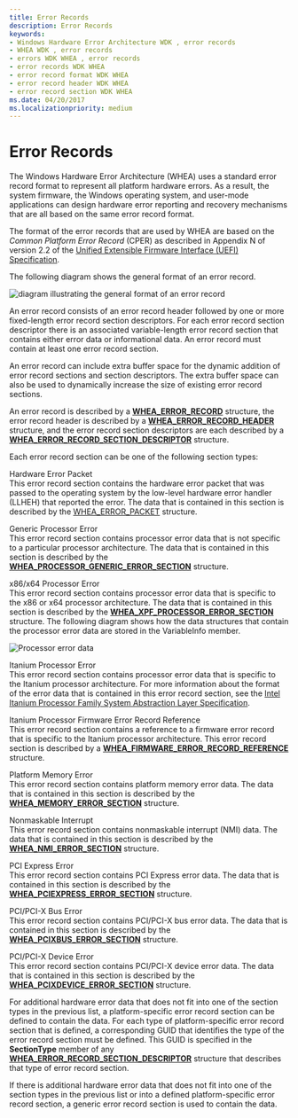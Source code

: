 ```yaml
---
title: Error Records
description: Error Records
keywords:
- Windows Hardware Error Architecture WDK , error records
- WHEA WDK , error records
- errors WDK WHEA , error records
- error records WDK WHEA
- error record format WDK WHEA
- error record header WDK WHEA
- error record section WDK WHEA
ms.date: 04/20/2017
ms.localizationpriority: medium
---
```


# Error Records


The Windows Hardware Error Architecture (WHEA) uses a standard error record format to represent all platform hardware errors. As a result, the system firmware, the Windows operating system, and user-mode applications can design hardware error reporting and recovery mechanisms that are all based on the same error record format.

The format of the error records that are used by WHEA are based on the *Common Platform Error Record* (CPER) as described in Appendix N of version 2.2 of the [Unified Extensible Firmware Interface (UEFI) Specification](https://go.microsoft.com/fwlink/p/?linkid=69484).

The following diagram shows the general format of an error record.

![diagram illustrating the general format of an error record](images/whearecord.png)

An error record consists of an error record header followed by one or more fixed-length error record section descriptors. For each error record section descriptor there is an associated variable-length error record section that contains either error data or informational data. An error record must contain at least one error record section.

An error record can include extra buffer space for the dynamic addition of error record sections and section descriptors. The extra buffer space can also be used to dynamically increase the size of existing error record sections.

An error record is described by a [**WHEA\_ERROR\_RECORD**](/windows-hardware/drivers/ddi/ntddk/ns-ntddk-_whea_error_record) structure, the error record header is described by a [**WHEA\_ERROR\_RECORD\_HEADER**](/windows-hardware/drivers/ddi/ntddk/ns-ntddk-_whea_error_record_header) structure, and the error record section descriptors are each described by a [**WHEA\_ERROR\_RECORD\_SECTION\_DESCRIPTOR**](/windows-hardware/drivers/ddi/ntddk/ns-ntddk-_whea_error_record_section_descriptor) structure.

Each error record section can be one of the following section types:

<a href="" id="hardware-error-packet"></a>Hardware Error Packet  
This error record section contains the hardware error packet that was passed to the operating system by the low-level hardware error handler (LLHEH) that reported the error. The data that is contained in this section is described by the [WHEA\_ERROR\_PACKET](/previous-versions/windows/hardware/drivers/ff560465(v=vs.85)) structure.

<a href="" id="generic-processor-error"></a>Generic Processor Error  
This error record section contains processor error data that is not specific to a particular processor architecture. The data that is contained in this section is described by the [**WHEA\_PROCESSOR\_GENERIC\_ERROR\_SECTION**](/windows-hardware/drivers/ddi/ntddk/ns-ntddk-_whea_processor_generic_error_section) structure.

<a href="" id="x86-x64-processor-error"></a>x86/x64 Processor Error  
This error record section contains processor error data that is specific to the x86 or x64 processor architecture. The data that is contained in this section is described by the [**WHEA\_XPF\_PROCESSOR\_ERROR\_SECTION**](/previous-versions/ff560655(v=vs.85)) structure. The following diagram shows how the data structures that contain the processor error data are stored in the VariableInfo member. 

![Processor error data](images/wheaxpfsection.gif)

<a href="" id="itanium-processor-error"></a>Itanium Processor Error  
This error record section contains processor error data that is specific to the Itanium processor architecture. For more information about the format of the error data that is contained in this error record section, see the [Intel Itanium Processor Family System Abstraction Layer Specification](https://go.microsoft.com/fwlink/p/?linkid=72212).

<a href="" id="itanium-processor-firmware-error-record-reference"></a>Itanium Processor Firmware Error Record Reference  
This error record section contains a reference to a firmware error record that is specific to the Itanium processor architecture. This error record section is described by a [**WHEA\_FIRMWARE\_ERROR\_RECORD\_REFERENCE**](/windows-hardware/drivers/ddi/ntddk/ns-ntddk-_whea_firmware_error_record_reference) structure.

<a href="" id="platform-memory-error"></a>Platform Memory Error  
This error record section contains platform memory error data. The data that is contained in this section is described by the [**WHEA\_MEMORY\_ERROR\_SECTION**](/windows-hardware/drivers/ddi/ntddk/ns-ntddk-_whea_memory_error_section) structure.

<a href="" id="nonmaskable-interrupt"></a>Nonmaskable Interrupt  
This error record section contains nonmaskable interrupt (NMI) data. The data that is contained in this section is described by the [**WHEA\_NMI\_ERROR\_SECTION**](/windows-hardware/drivers/ddi/ntddk/ns-ntddk-_whea_nmi_error_section) structure.

<a href="" id="pci-express-error"></a>PCI Express Error  
This error record section contains PCI Express error data. The data that is contained in this section is described by the [**WHEA\_PCIEXPRESS\_ERROR\_SECTION**](/windows-hardware/drivers/ddi/ntddk/ns-ntddk-_whea_pciexpress_error_section) structure.

<a href="" id="pci-pci-x-bus-error"></a>PCI/PCI-X Bus Error  
This error record section contains PCI/PCI-X bus error data. The data that is contained in this section is described by the [**WHEA\_PCIXBUS\_ERROR\_SECTION**](/windows-hardware/drivers/ddi/ntddk/ns-ntddk-_whea_pcixbus_error_section) structure.

<a href="" id="pci-pci-x-device-error"></a>PCI/PCI-X Device Error  
This error record section contains PCI/PCI-X device error data. The data that is contained in this section is described by the [**WHEA\_PCIXDEVICE\_ERROR\_SECTION**](/windows-hardware/drivers/ddi/ntddk/ns-ntddk-_whea_pcixdevice_error_section) structure.

For additional hardware error data that does not fit into one of the section types in the previous list, a platform-specific error record section can be defined to contain the data. For each type of platform-specific error record section that is defined, a corresponding GUID that identifies the type of the error record section must be defined. This GUID is specified in the **SectionType** member of any [**WHEA\_ERROR\_RECORD\_SECTION\_DESCRIPTOR**](/windows-hardware/drivers/ddi/ntddk/ns-ntddk-_whea_error_record_section_descriptor) structure that describes that type of error record section.

If there is additional hardware error data that does not fit into one of the section types in the previous list or into a defined platform-specific error record section, a generic error record section is used to contain the data.

 

